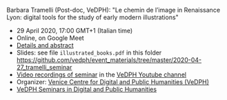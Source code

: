 Barbara Tramelli (Post-doc, VeDPH): "Le chemin de l’image in Renaissance Lyon: digital tools for the study of early modern illustrations"

- 29 April 2020, 17:00 GMT+1 (Italian time)
- Online, on Google Meet
- [Details and abstract](https://www.unive.it/data/33113/2/38665)
- Slides: see file `illustrated_books.pdf` in this folder <https://github.com/vedph/event_materials/tree/master/2020-04-27_tramelli_seminar>
- [Video recordings of seminar](https://www.youtube.com/watch?v=_knRLdFI9a0) in the [VeDPH Youtube channel](https://www.youtube.com/channel/UCpVTd9npww6UwFQti5yu4NQ)
- Organizer: [Venice Centre for Digital and Public Humanities (VeDPH)](https://www.unive.it/vedph)
- [VeDPH Seminars in Digital and Public Humanities](https://www.unive.it/data/agenda/2/39042)
